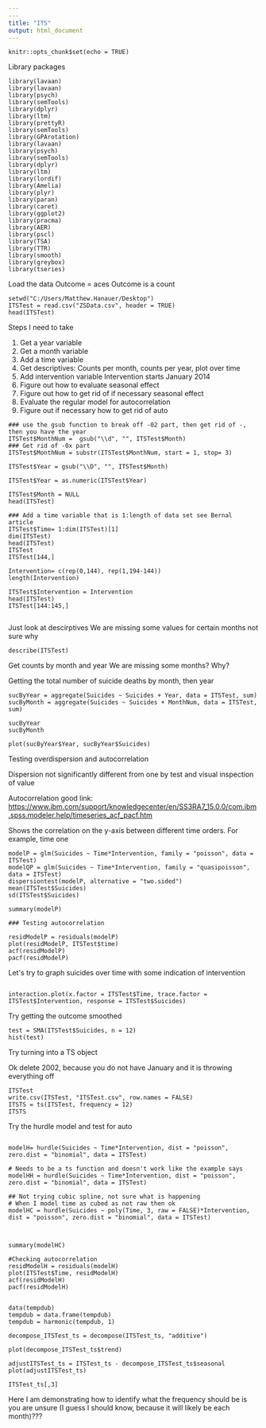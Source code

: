 ```yaml
---
---
title: "ITS"
output: html_document
---
```


```{r setup, include=FALSE}
knitr::opts_chunk$set(echo = TRUE)
```
Library packages
```{r}
library(lavaan)
library(lavaan)
library(psych)
library(semTools)
library(dplyr)
library(ltm)
library(prettyR)
library(semTools)
library(GPArotation)
library(lavaan)
library(psych)
library(semTools)
library(dplyr)
library(ltm)
library(lordif)
library(Amelia)
library(plyr)
library(paran)
library(caret)
library(ggplot2)
library(pracma)
library(AER)
library(pscl)
library(TSA)
library(TTR)
library(smooth)
library(greybox)
library(tseries)
```
Load the data
Outcome = aces
Outcome is a count
```{r}
setwd("C:/Users/Matthew.Hanauer/Desktop")
ITSTest = read.csv("ZSData.csv", header = TRUE) 
head(ITSTest)
```
Steps I need to take
1. Get a year variable
2. Get a month variable
3. Add a time variable
4. Get descriptives: Counts per month, counts per year, plot over time
5. Add intervention variable Intervention starts January 2014
6. Figure out how to evaluate seasonal effect
7. Figure out how to get rid of if necessary seasonal effect
8. Evaluate the regular model for autocorrelation
9. Figure out if necessary how to get rid of auto
```{r}
### use the gsub function to break off -02 part, then get rid of -, then you have the year
ITSTest$MonthNum =  gsub("\\d", "", ITSTest$Month)
### Get rid of -0x part 
ITSTest$MonthNum = substr(ITSTest$MonthNum, start = 1, stop= 3)

ITSTest$Year = gsub("\\D", "", ITSTest$Month)

ITSTest$Year = as.numeric(ITSTest$Year)

ITSTest$Month = NULL
head(ITSTest)

### Add a time variable that is 1:length of data set see Bernal article
ITSTest$Time= 1:dim(ITSTest)[1]
dim(ITSTest)
head(ITSTest)
ITSTest
ITSTest[144,]

Intervention= c(rep(0,144), rep(1,194-144))
length(Intervention)

ITSTest$Intervention = Intervention
head(ITSTest)
ITSTest[144:145,]


```
Just look at descirptives
We are missing some values for certain months not sure why
```{r}
describe(ITSTest)
```


Get counts by month and year 
We are missing some months?  Why?

Getting the total number of suicide deaths by month, then year
```{r}
sucByYear = aggregate(Suicides ~ Suicides + Year, data = ITSTest, sum)
sucByMonth = aggregate(Suicides ~ Suicides + MonthNum, data = ITSTest, sum)

sucByYear
sucByMonth

plot(sucByYear$Year, sucByYear$Suicides)

```
Testing overdispersion and autocorrelation

Dispersion not significantly different from one by test and visual inspection of value 


Autocorrelation good link: https://www.ibm.com/support/knowledgecenter/en/SS3RA7_15.0.0/com.ibm.spss.modeler.help/timeseries_acf_pacf.htm

Shows the correlation on the y-axis between different time orders.  For example, time one 
```{r}
modelP = glm(Suicides ~ Time*Intervention, family = "poisson", data = ITSTest)  
modelQP = glm(Suicides ~ Time*Intervention, family = "quasipoisson", data = ITSTest)  
dispersiontest(modelP, alternative = "two.sided")
mean(ITSTest$Suicides)
sd(ITSTest$Suicides)

summary(modelP)

### Testing autocorrelation

residModelP = residuals(modelP)
plot(residModelP, ITSTest$time)
acf(residModelP)
pacf(residModelP)
```
Let's try to graph suicides over time with some indication of intervention
```{r}

interaction.plot(x.factor = ITSTest$Time, trace.factor = ITSTest$Intervention, response = ITSTest$Suicides)
```
Try getting the outcome smoothed
```{r}
test = SMA(ITSTest$Suicides, n = 12)
hist(test)
```
Try turning into a TS object

Ok delete 2002, because you do not have January and it is throwing everything off
```{r}
ITSTest
write.csv(ITSTest, "ITSTest.csv", row.names = FALSE)
ITSTS = ts(ITSTest, frequency = 12)
ITSTS
```


Try the hurdle model and test for auto
```{r}

modelH= hurdle(Suicides ~ Time*Intervention, dist = "poisson", zero.dist = "binomial", data = ITSTest)  

# Needs to be a ts function and doesn't work like the example says
modelHH = hurdle(Suicides ~ Time*Intervention, dist = "poisson", zero.dist = "binomial", data = ITSTest)  

## Not trying cubic spline, not sure what is happening
# When I model time as cubed as not raw then ok 
modelHC = hurdle(Suicides ~ poly(Time, 3, raw = FALSE)*Intervention, dist = "poisson", zero.dist = "binomial", data = ITSTest)  



summary(modelHC)

#Checking autocorrelation
residModelH = residuals(modelH)
plot(ITSTest$Time, residModelH)
acf(residModelH)
pacf(residModelH)


data(tempdub)
tempdub = data.frame(tempdub)
tempdub = harmonic(tempdub, 1)

```


```{r}
decompose_ITSTest_ts = decompose(ITSTest_ts, "additive")

plot(decompose_ITSTest_ts$trend)

adjustITSTest_ts = ITSTest_ts - decompose_ITSTest_ts$seasonal 
plot(adjustITSTest_ts)

ITSTest_ts[,3]
```
Here I am demonstrating how to identify what the frequency should be is you are unsure (I guess I should know, because it will likely be each month)???


